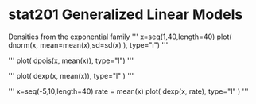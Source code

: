 # stat201 Generalized Linear Models

Densities from the exponential family
'''
x=seq(1,40,length=40)
plot( dnorm(x, mean=mean(x),sd=sd(x)  ), type="l")
'''

'''
plot( dpois(x, mean(x)), type="l")
'''

'''
plot( dexp(x, mean(x)), type="l" )
'''

'''
x=seq(-5,10,length=40)
rate = mean(x)
plot( dexp(x, rate), type="l" )
'''
